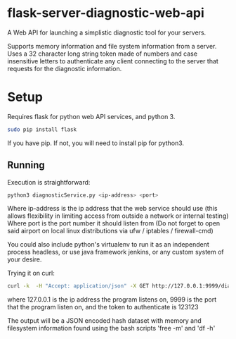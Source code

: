 # flask-server-diagnostic-web-api

A Web API for launching a simplistic diagnostic tool for your servers.

Supports memory information and file system information from a server.
Uses a 32 character long string token made of numbers and case insensitive letters to authenticate any client connecting to the server that requests for the diagnostic information.

Setup
======
Requires flask for python web API services, and python 3.

```bash
sudo pip install flask
```

If you have pip. If not, you will need to install pip for python3.

Running
------
Execution is straightforward:

```bash
python3 diagnosticService.py <ip-address> <port>
```

Where ip-address is the ip address that the web service should use (this allows flexibility in limiting access from outside a network or internal testing)
Where port is the port number it should listen from (Do not forget to open said airport on local linux distributions via ufw / iptables / firewall-cmd)

You could also include python's virtualenv to run it as an independent process headless, or use java framework jenkins, or any custom system of your desire.

Trying it on curl:

```bash
curl -k  -H "Accept: application/json" -X GET http://127.0.0.1:9999/diagnostics?token=123123
```

where 127.0.0.1 is the ip address the program listens on, 9999 is the port that the program listen on, and the token to authenticate is 123123

The output will be a JSON encoded hash dataset with memory and filesystem information found using the bash scripts 'free -m' and 'df -h'
